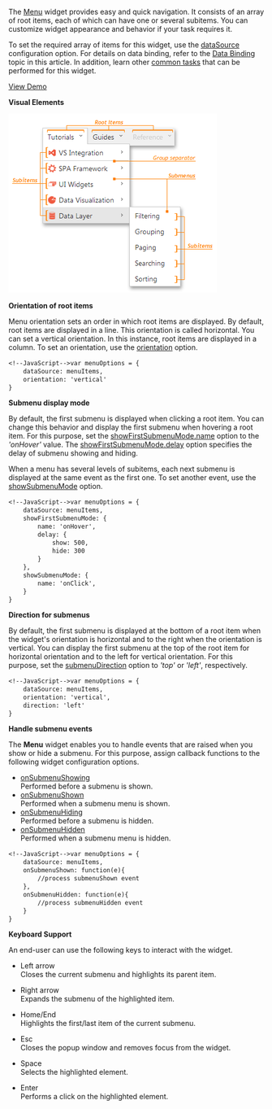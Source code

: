 <article >
  
The [Menu](/api-reference/10%20UI%20Widgets/dxMenu '/Documentation/ApiReference/UI_Widgets/dxMenu/') widget provides easy and quick navigation. It consists of an array of root items, each of which can have one or several subitems. You can customize widget appearance and behavior if your task requires it.

<div class="simulator-desktop-container" data-view="Content/Applications/16_1/UIWidgets/dxMenu/Common/markup.html, Content/Applications/16_1/UIWidgets/dxMenu/script.js, Content/Applications/16_1/UIWidgets/dxMenu/styles.css"></div>
  
To set the required array of items for this widget, use the [dataSource](/api-reference/10%20UI%20Widgets/CollectionWidget/1%20Configuration/dataSource.md '/Documentation/ApiReference/UI_Widgets/dxMenu/Configuration/#dataSource') configuration option. For details on data binding, refer to the [Data Binding](/concepts/10%20UI%20Widgets/10%20UI%20Widget%20Categories/40%20Menu%20Widgets/0%20Common%20Tasks/0%20Data%20Binding.md '/Documentation/Guide/UI_Widgets/UI_Widget_Categories/Menu_Widgets/#Common_Tasks/Data_Binding') topic in this article. In addition, learn other [common tasks](/concepts/10%20UI%20Widgets/10%20UI%20Widget%20Categories/40%20Menu%20Widgets/0%20Common%20Tasks '/Documentation/Guide/UI_Widgets/UI_Widget_Categories/Menu_Widgets/#Common_Tasks') that can be performed for this widget.

<a href="http://js.devexpress.com/Demos/WidgetsGallery/#demo/navigationmenumenumenu/" class="button orange small fix-width-155" style="margin-right: 20px;" target="_blank">View Demo</a>  

**Visual Elements**
  
![dxMenu Visual Elements](/images/PhoneJS/Menus/dxMenu_VisualElements.png)

**Orientation of root items**

Menu orientation sets an order in which root items are displayed. By default, root items are displayed in a line. This orientation is called horizontal. You can set a vertical orientation. In this instance, root items are displayed in a column. To set an orientation, use the [orientation](/api-reference/10%20UI%20Widgets/dxMenu/1%20Configuration/orientation.md '/Documentation/ApiReference/UI_Widgets/dxMenu/Configuration/#orientation') option. 

    <!--JavaScript-->var menuOptions = { 
        dataSource: menuItems, 
        orientation: 'vertical'
    }

<div class="simulator-desktop-container" data-view="Content/Applications/16_1/UIWidgets/dxMenu/Orientation/markup.html, Content/Applications/16_1/UIWidgets/dxMenu/script.js, Content/Applications/16_1/UIWidgets/dxMenu/styles.css"></div>

**Submenu display mode**

By default, the first submenu is displayed when clicking a root item. You can change this behavior and display the first submenu when hovering a root item. For this purpose, set the [showFirstSubmenuMode.name](/api-reference/10%20UI%20Widgets/dxMenu/1%20Configuration/showFirstSubmenuMode/name.md '/Documentation/ApiReference/UI_Widgets/dxMenu/Configuration/showFirstSubmenuMode/#name') option to the *'onHover'* value. The [showFirstSubmenuMode.delay](/api-reference/10%20UI%20Widgets/dxMenu/1%20Configuration/showFirstSubmenuMode/delay '/Documentation/ApiReference/UI_Widgets/dxMenu/Configuration/showFirstSubmenuMode/delay/') option specifies the delay of submenu showing and hiding.

When a menu has several levels of subitems, each next submenu is displayed at the same event as the first one. To set another event, use the [showSubmenuMode](/api-reference/10%20UI%20Widgets/dxMenu/1%20Configuration/showSubmenuMode.md '/Documentation/ApiReference/UI_Widgets/dxMenu/Configuration/#showSubmenuMode') option.

    <!--JavaScript-->var menuOptions = { 
        dataSource: menuItems, 
        showFirstSubmenuMode: { 
            name: 'onHover',
            delay: {
                show: 500,
                hide: 300
            }
        },
        showSubmenuMode: { 
            name: 'onClick',
        }
    }

<div class="simulator-desktop-container" data-view="Content/Applications/16_1/UIWidgets/dxMenu/DisplayMode/markup.html, Content/Applications/16_1/UIWidgets/dxMenu/script.js, Content/Applications/16_1/UIWidgets/dxMenu/styles.css"></div>

**Direction for submenus**

By default, the first submenu is displayed at the bottom of a root item when the widget's orientation is horizontal and to the right when the orientation is vertical. You can display the first submenu at the top of the root item for horizontal orientation and to the left for vertical orientation. For this purpose, set the [submenuDirection](/api-reference/10%20UI%20Widgets/dxMenu/1%20Configuration/submenuDirection.md '/Documentation/ApiReference/UI_Widgets/dxMenu/Configuration/#submenuDirection') option to *'top'* or *'left'*, respectively.

    <!--JavaScript-->var menuOptions = { 
        dataSource: menuItems, 
        orientation: 'vertical', 
        direction: 'left'
    }
  
<!---->
  
<div class="simulator-desktop-container" data-view="Content/Applications/16_1/UIWidgets/dxMenu/Direction/markup.html, Content/Applications/16_1/UIWidgets/dxMenu/script.js, Content/Applications/16_1/UIWidgets/dxMenu/styles.css"></div>

**Handle submenu events**

The **Menu** widget enables you to handle events that are raised when you show or hide a submenu. For this purpose, assign callback functions to the following widget configuration options.

- [onSubmenuShowing](/api-reference/10%20UI%20Widgets/dxMenu/1%20Configuration/onSubmenuShowing.md '/Documentation/ApiReference/UI_Widgets/dxMenu/Configuration/#onSubmenuShowing')  
 Performed before a submenu is shown.
- [onSubmenuShown](/api-reference/10%20UI%20Widgets/dxMenu/1%20Configuration/onSubmenuShown.md '/Documentation/ApiReference/UI_Widgets/dxMenu/Configuration/#onSubmenuShown')  
 Performed when a submenu menu is shown.
- [onSubmenuHiding](/api-reference/10%20UI%20Widgets/dxMenu/1%20Configuration/onSubmenuHiding.md '/Documentation/ApiReference/UI_Widgets/dxMenu/Configuration/#onSubmenuHiding')  
 Performed before a submenu is hidden.
- [onSubmenuHidden](/api-reference/10%20UI%20Widgets/dxMenu/1%20Configuration/onSubmenuHidden.md '/Documentation/ApiReference/UI_Widgets/dxMenu/Configuration/#onSubmenuHidden')  
 Performed when a submenu menu is hidden.

<!---->

    <!--JavaScript-->var menuOptions = { 
        dataSource: menuItems, 
        onSubmenuShown: function(e){
            //process submenuShown event
        },
        onSubmenuHidden: function(e){
            //process submenuHidden event
        }
    }

**Keyboard Support**

An end-user can use the following keys to interact with the widget.

- Left arrow  
 Closes the current submenu and highlights its parent item.

- Right arrow  
 Expands the submenu of the highlighted item.

- Home/End  
 Highlights the first/last item of the current submenu.

- Esc  
 Closes the popup window and removes focus from the widget.

- Space  
 Selects the highlighted element.

- Enter  
 Performs a click on the highlighted element.
</article>